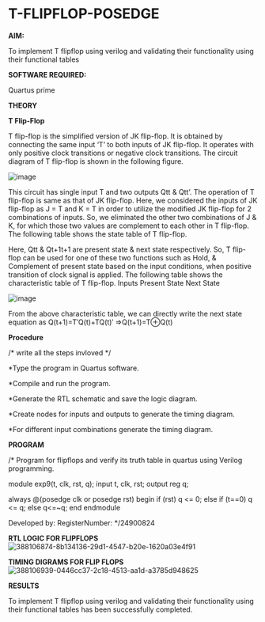 # T-FLIPFLOP-POSEDGE

**AIM:**

To implement  T flipflop using verilog and validating their functionality using their functional tables

**SOFTWARE REQUIRED:**

Quartus prime

**THEORY**

**T Flip-Flop**

T flip-flop is the simplified version of JK flip-flop. It is obtained by connecting the same input ‘T’ to both inputs of JK flip-flop. It operates with only positive clock transitions or negative clock transitions. The circuit diagram of T flip-flop is shown in the following figure.

![image](https://github.com/naavaneetha/T-FLIPFLOP-POSEDGE/assets/154305477/458a68fe-2d08-4a9d-ac4f-7ae0480ce0bd)

 
This circuit has single input T and two outputs Qtt & Qtt’. The operation of T flip-flop is same as that of JK flip-flop. Here, we considered the inputs of JK flip-flop as J = T and K = T in order to utilize the modified JK flip-flop for 2 combinations of inputs. So, we eliminated the other two combinations of J & K, for which those two values are complement to each other in T flip-flop. The following table shows the state table of T flip-flop.

Here, Qtt & Qt+1t+1 are present state & next state respectively. So, T flip-flop can be used for one of these two functions such as Hold, & Complement of present state based on the input conditions, when positive transition of clock signal is applied. The following table shows the characteristic table of T flip-flop. Inputs Present State Next State

![image](https://github.com/naavaneetha/T-FLIPFLOP-POSEDGE/assets/154305477/cdd7fb32-539f-4b66-bb8d-f305a153c886)

 
From the above characteristic table, we can directly write the next state equation as Q(t+1)=T′Q(t)+TQ(t)′ ⇒Q(t+1)=T⊕Q(t)

**Procedure**

/* write all the steps invloved */


*Type the program in Quartus software.

*Compile and run the program.

*Generate the RTL schematic and save the logic diagram.

*Create nodes for inputs and outputs to generate the timing diagram.

*For different input combinations generate the timing diagram.

**PROGRAM**

/* Program for flipflops and verify its truth table in quartus using Verilog programming. 

module exp9(t, clk, rst, q);
  input t, clk, rst;
  output reg q;

  always @(posedge clk or posedge rst) 
begin
    if (rst)
      q <= 0; 
    else if (t==0)
      q <= q; 
     else
        q<=~q;
  end
endmodule


Developed by: RegisterNumber:
*/24900824

**RTL LOGIC FOR FLIPFLOPS**
![388106874-8b134136-29d1-4547-b20e-1620a03e4f91](https://github.com/user-attachments/assets/12af99eb-1062-4ca0-bee5-9cc80838d4f3)

**TIMING DIGRAMS FOR FLIP FLOPS**
![388106939-0446cc37-2c18-4513-aa1d-a3785d948625](https://github.com/user-attachments/assets/9ab47d3a-8c2e-4513-82b0-41f0d8f83513)

**RESULTS**

To implement T flipflop using verilog and validating their functionality using their functional tables has been successfully completed.
